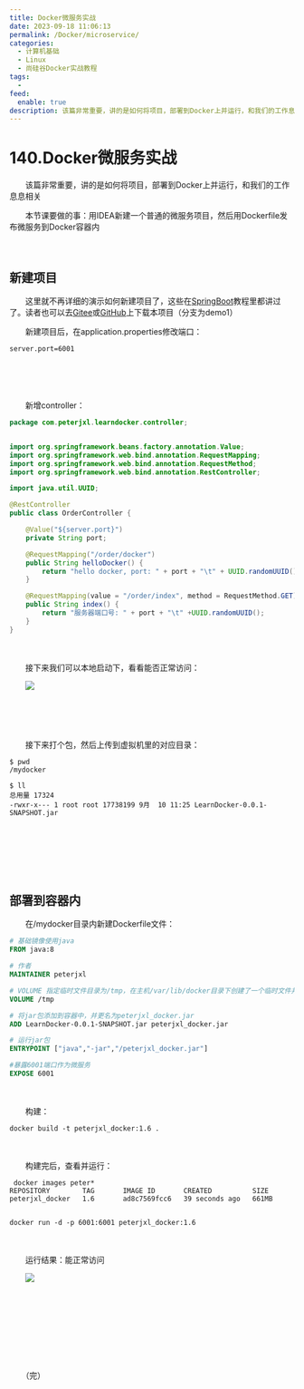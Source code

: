 ```yaml
---
title: Docker微服务实战
date: 2023-09-18 11:06:13
permalink: /Docker/microservice/
categories:
  - 计算机基础
  - Linux
  - 尚硅谷Docker实战教程
tags:
  - 
feed:
  enable: true
description: 该篇非常重要，讲的是如何将项目，部署到Docker上并运行，和我们的工作息息相关
---
```

# 140.Docker微服务实战

　　该篇非常重要，讲的是如何将项目，部署到Docker上并运行，和我们的工作息息相关

　　本节课要做的事：用IDEA新建一个普通的微服务项目，然后用Dockerfile发布微服务到Docker容器内
<!-- more -->
　　‍

## 新建项目

　　这里就不再详细的演示如何新建项目了，这些在[SpringBoot](https://www.peterjxl.com/SpringBoot/)教程里都讲过了。读者也可以去[Gitee](https://gitee.com/peterjxl/LearnDocker)或[GitHub](https://github.com/Peter-JXL/LearnDocker)上下载本项目（分支为demo1）

　　新建项目后，在application.properties修改端口：

```properties
server.port=6001
```

　　‍

　　‍

　　新增controller：

```Java
package com.peterjxl.learndocker.controller;


import org.springframework.beans.factory.annotation.Value;
import org.springframework.web.bind.annotation.RequestMapping;
import org.springframework.web.bind.annotation.RequestMethod;
import org.springframework.web.bind.annotation.RestController;

import java.util.UUID;

@RestController
public class OrderController {

    @Value("${server.port}")
    private String port;

    @RequestMapping("/order/docker")
    public String helloDocker() {
        return "hello docker, port: " + port + "\t" + UUID.randomUUID();
    }

    @RequestMapping(value = "/order/index", method = RequestMethod.GET)
    public String index() {
        return "服务器端口号: " + port + "\t" +UUID.randomUUID();
    }
}
```

　　‍

　　接下来我们可以本地启动下，看看能否正常访问：

　　![](https://image.peterjxl.com/blog/image-20230910112113-okkvxgt.png)

　　‍

　　‍

　　接下来打个包，然后上传到虚拟机里的对应目录：

```shell
$ pwd
/mydocker

$ ll
总用量 17324
-rwxr-x--- 1 root root 17738199 9月  10 11:25 LearnDocker-0.0.1-SNAPSHOT.jar
```

　　‍

　　‍

　　‍

## 部署到容器内

　　在/mydocker目录内新建Dockerfile文件：

```dockerfile
# 基础镜像使用java
FROM java:8

# 作者
MAINTAINER peterjxl

# VOLUME 指定临时文件目录为/tmp，在主机/var/lib/docker目录下创建了一个临时文件并链接到容器的/tmp
VOLUME /tmp

# 将jar包添加到容器中，并更名为peterjxl_docker.jar
ADD LearnDocker-0.0.1-SNAPSHOT.jar peterjxl_docker.jar

# 运行jar包
ENTRYPOINT ["java","-jar","/peterjxl_docker.jar"]

#暴露6001端口作为微服务
EXPOSE 6001
```

　　‍

　　构建：

```shell
docker build -t peterjxl_docker:1.6 .
```

　　‍

　　构建完后，查看并运行：

```shell
 docker images peter*
REPOSITORY        TAG       IMAGE ID       CREATED          SIZE
peterjxl_docker   1.6       ad8c7569fcc6   39 seconds ago   661MB


docker run -d -p 6001:6001 peterjxl_docker:1.6
```

　　‍

　　运行结果：能正常访问

　　![](https://image.peterjxl.com/blog/image-20230910113733-sulo7rb.png)

　　‍

　　

　　‍

　　‍

　　（完）

　　‍

　　‍
